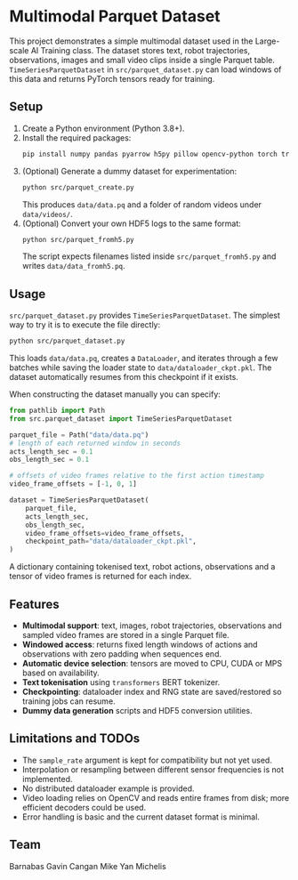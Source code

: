 # Multimodal Parquet Dataset

This project demonstrates a simple multimodal dataset used in the Large-scale AI Training class.  The dataset stores text, robot trajectories, observations, images and small video clips inside a single Parquet table.  `TimeSeriesParquetDataset` in `src/parquet_dataset.py` can load windows of this data and returns PyTorch tensors ready for training.

## Setup

1. Create a Python environment (Python 3.8+).
2. Install the required packages:
   ```bash
   pip install numpy pandas pyarrow h5py pillow opencv-python torch transformers
   ```
3. (Optional) Generate a dummy dataset for experimentation:
   ```bash
   python src/parquet_create.py
   ```
   This produces `data/data.pq` and a folder of random videos under `data/videos/`.
4. (Optional) Convert your own HDF5 logs to the same format:
   ```bash
   python src/parquet_fromh5.py
   ```
   The script expects filenames listed inside `src/parquet_fromh5.py` and writes `data/data_fromh5.pq`.

## Usage

`src/parquet_dataset.py` provides `TimeSeriesParquetDataset`.  The simplest way to try it is to execute the file directly:

```bash
python src/parquet_dataset.py
```

This loads `data/data.pq`, creates a `DataLoader`, and iterates through a few batches while saving the loader state to `data/dataloader_ckpt.pkl`.  The dataset automatically resumes from this checkpoint if it exists.

When constructing the dataset manually you can specify:

```python
from pathlib import Path
from src.parquet_dataset import TimeSeriesParquetDataset

parquet_file = Path("data/data.pq")
# length of each returned window in seconds
acts_length_sec = 0.1
obs_length_sec = 0.1

# offsets of video frames relative to the first action timestamp
video_frame_offsets = [-1, 0, 1]

dataset = TimeSeriesParquetDataset(
    parquet_file,
    acts_length_sec,
    obs_length_sec,
    video_frame_offsets=video_frame_offsets,
    checkpoint_path="data/dataloader_ckpt.pkl",
)
```

A dictionary containing tokenised text, robot actions, observations and a tensor of video frames is returned for each index.

## Features

- **Multimodal support**: text, images, robot trajectories, observations and sampled video frames are stored in a single Parquet file.
- **Windowed access**: returns fixed length windows of actions and observations with zero padding when sequences end.
- **Automatic device selection**: tensors are moved to CPU, CUDA or MPS based on availability.
- **Text tokenisation** using `transformers` BERT tokenizer.
- **Checkpointing**: dataloader index and RNG state are saved/restored so training jobs can resume.
- **Dummy data generation** scripts and HDF5 conversion utilities.

## Limitations and TODOs

- The `sample_rate` argument is kept for compatibility but not yet used.
- Interpolation or resampling between different sensor frequencies is not implemented.
- No distributed dataloader example is provided.
- Video loading relies on OpenCV and reads entire frames from disk; more efficient decoders could be used.
- Error handling is basic and the current dataset format is minimal.

## Team

Barnabas Gavin Cangan
Mike Yan Michelis
